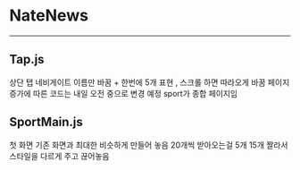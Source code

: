 # NateNews
---
## Tap.js
상단 탭 네비게이트 이름만 바꿈 + 한번에 5개 표현 , 스크롤 하면 따라오게 바꿈
페이지 증가에 따른 코드는 내일 오전 중으로 변경 예정
sport가 종합 페이지임

## SportMain.js
첫 화면 기존 화면과 최대한 비슷하게 만들어 놓음
20개씩 받아오는걸 5개 15개 짤라서 스타일을 다르게 주고 끊어놓음
